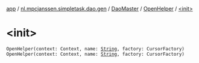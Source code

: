 [app](../../../index.md) / [nl.mpcjanssen.simpletask.dao.gen](../../index.md) / [DaoMaster](../index.md) / [OpenHelper](index.md) / [&lt;init&gt;](.)

# &lt;init&gt;

`OpenHelper(context: Context, name: `[`String`](https://kotlinlang.org/api/latest/jvm/stdlib/kotlin/-string/index.html)`, factory: CursorFactory)`
`OpenHelper(context: Context, name: `[`String`](https://kotlinlang.org/api/latest/jvm/stdlib/kotlin/-string/index.html)`, factory: CursorFactory)`